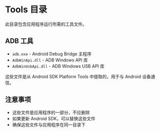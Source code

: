 # Tools 目录

此目录包含应用程序运行所需的工具文件。

## ADB 工具

- `adb.exe` - Android Debug Bridge 主程序
- `AdbWinApi.dll` - ADB Windows API 库
- `AdbWinUsbApi.dll` - ADB Windows USB API 库

这些文件是从 Android SDK Platform Tools 中提取的，用于与 Android 设备通信。

## 注意事项

- 这些文件是应用程序的一部分，不应删除
- 如果更新 Android SDK，可以替换这些文件
- 确保这些文件与应用程序在同一目录下
